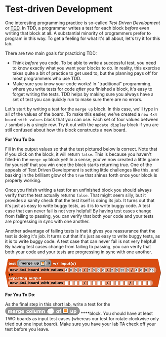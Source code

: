 # Test-driven Development

One interesting programming practice is so-called _Test Driven Development_ or [TDD](http://en.wikipedia.org/wiki/Test-driven_development). In TDD, a programmer writes a test for each block _before_ even writing that block at all. A substantial minority of programmers prefer to program in this way. To get a feeling for what it's all about, let's try it for this lab.

There are two main goals for practicing TDD:

* Think _before_ you code. To be able to write a successful test, you need to know exactly what you want your blocks to do. In reality, this exercise takes quite a bit of practice to get used to, but the planning pays off for most programmers who use TDD.
* Make sure you know your code works! In "traditional" programming, where you write tests for code _after_ you finished a block, it's easy to forget writing the tests. TDD helps by making sure you always have a set of test you can quickly run to make sure there are no errors.

Let's start by writing a test for the `merge up` block. In this case, we'll type in all of the values of the board. To make this easier, we've created a `new 4x4 board with values` block that you can use. Each set of four values between `/` symbols is a single row. Try it out with the `update display` block if you are still confused about how this block constructs a new board.

**For You To Do:**

Fill in the output values so that the test pictured below is correct. Note that if you click on the block, it will return `false`. This is because you haven't filled-in the `merge up` block yet! In a sense, you've now created a little game for yourself that you win once the block starts returning true. One of the appeals of Test Driven Development is setting little challenges like this, and basking in the brilliant glow of the `true` that shines forth once your block is properly working.

Once you finish writing a test for an unfinished block you should always verify that the test actually returns `false`. That might seem silly, but it provides a sanity check that the test itself is doing its job. It turns out that it's just as easy to write buggy tests, as it is to write buggy code. A test case that can never fail is not very helpful! By having test cases change from failing to passing, you can verify that both your code and your tests are progressing in sync with one another.

Another advantage of failing tests is that it gives you reassurance that the test is doing it's job. It turns out that it's just as easy to write buggy tests, as it is to write buggy code. A test case that can never fail is not very helpful! By having test cases change from failing to passing, you can verify that both your code and your tests are progressing in sync with one another.

![](../.gitbook/assets/image%20%28225%29.png)

**For You To Do:**

As the final step in this short lab, write a test for the ![](../.gitbook/assets/image%20%286%29.png) ****block. You should have at least TWO boards as input test cases \(whereas our test for rotate clockwise only tried out one input board\). Make sure you have your lab TA check off your test before you leave.

